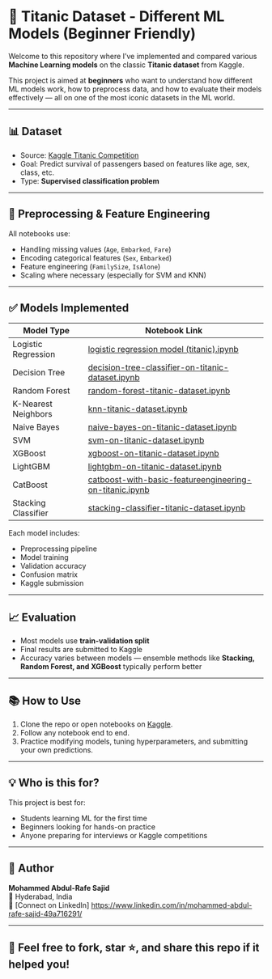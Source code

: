 # 🚢 Titanic Dataset - Different ML Models (Beginner Friendly)

Welcome to this repository where I’ve implemented and compared various **Machine Learning models** on the classic **Titanic dataset** from Kaggle.

This project is aimed at **beginners** who want to understand how different ML models work, how to preprocess data, and how to evaluate their models effectively — all on one of the most iconic datasets in the ML world.

---

## 📊 Dataset

- Source: [Kaggle Titanic Competition](https://www.kaggle.com/c/titanic)
- Goal: Predict survival of passengers based on features like age, sex, class, etc.
- Type: **Supervised classification problem**

---

## 🔧 Preprocessing & Feature Engineering

All notebooks use:
- Handling missing values (`Age`, `Embarked`, `Fare`)
- Encoding categorical features (`Sex`, `Embarked`)
- Feature engineering (`FamilySize`, `IsAlone`)
- Scaling where necessary (especially for SVM and KNN)

---

## ✅ Models Implemented

| Model Type          | Notebook Link                                                                                                                                                                                                  |
| ------------------- | -------------------------------------------------------------------------------------------------------------------------------------------------------------------------------------------------------------- |
| Logistic Regression | [logistic regression model (titanic).ipynb](https://github.com/Mohammed-Abdul-Rafe-Sajid/Titanic-Dataset-different-ML-models-/blob/main/logistic%20regression%20model%20%28titanic%29.ipynb)                   |
| Decision Tree       | [decision-tree-classifier-on-titanic-dataset.ipynb](https://github.com/Mohammed-Abdul-Rafe-Sajid/Titanic-Dataset-different-ML-models-/blob/main/decision-tree-classifier-on-titanic-dataset.ipynb)             |
| Random Forest       | [random-forest-titanic-dataset.ipynb](https://github.com/Mohammed-Abdul-Rafe-Sajid/Titanic-Dataset-different-ML-models-/blob/main/random-forest-titanic-dataset.ipynb)                                         |
| K-Nearest Neighbors | [knn-titanic-dataset.ipynb](https://github.com/Mohammed-Abdul-Rafe-Sajid/Titanic-Dataset-different-ML-models-/blob/main/knn-titanic-dataset.ipynb)                                                             |
| Naive Bayes         | [naive-bayes-on-titanic-dataset.ipynb](https://github.com/Mohammed-Abdul-Rafe-Sajid/Titanic-Dataset-different-ML-models-/blob/main/naive-bayes-on-titanic-dataset.ipynb)                                       |
| SVM                 | [svm-on-titanic-dataset.ipynb](https://github.com/Mohammed-Abdul-Rafe-Sajid/Titanic-Dataset-different-ML-models-/blob/main/svm-on-titanic-dataset.ipynb)                                                       |
| XGBoost             | [xgboost-on-titanic-dataset.ipynb](https://github.com/Mohammed-Abdul-Rafe-Sajid/Titanic-Dataset-different-ML-models-/blob/main/xgboost-on-titanic-dataset.ipynb)                                               |
| LightGBM            | [lightgbm-on-titanic-dataset.ipynb](https://github.com/Mohammed-Abdul-Rafe-Sajid/Titanic-Dataset-different-ML-models-/blob/main/lightgbm-on-titanic-dataset.ipynb)                                             |
| CatBoost            | [catboost-with-basic-featureengineering-on-titanic.ipynb](https://github.com/Mohammed-Abdul-Rafe-Sajid/Titanic-Dataset-different-ML-models-/blob/main/catboost-with-basic-featureengineering-on-titanic.ipynb) |
| Stacking Classifier | [stacking-classifier-titanic-dataset.ipynb](https://github.com/Mohammed-Abdul-Rafe-Sajid/Titanic-Dataset-different-ML-models-/blob/main/stacking-classifier-titanic-dataset.ipynb)                             |

Each model includes:
- Preprocessing pipeline
- Model training
- Validation accuracy
- Confusion matrix
- Kaggle submission

---

## 📈 Evaluation

- Most models use **train-validation split**
- Final results are submitted to Kaggle
- Accuracy varies between models — ensemble methods like **Stacking, Random Forest, and XGBoost** typically perform better

---

## 📚 How to Use

1. Clone the repo or open notebooks on [Kaggle](https://www.kaggle.com/code).
2. Follow any notebook end to end.
3. Practice modifying models, tuning hyperparameters, and submitting your own predictions.

---

## 💡 Who is this for?

This project is best for:
- Students learning ML for the first time
- Beginners looking for hands-on practice
- Anyone preparing for interviews or Kaggle competitions

---

## 🌟 Author

**Mohammed Abdul-Rafe Sajid**  
📍 Hyderabad, India  
🔗 [Connect on LinkedIn] https://www.linkedin.com/in/mohammed-abdul-rafe-sajid-49a716291/

---

## 🙌 Feel free to fork, star ⭐, and share this repo if it helped you!

